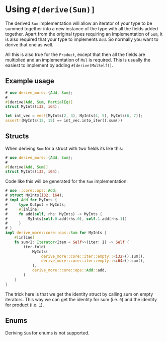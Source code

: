 # Using `#[derive(Sum)]`

The derived `Sum` implementation will allow an iterator of your type to be
summed together into a new instance of the type with all the fields added
together. Apart from the original types requiring an implementation of `Sum`, it
is also required that your type to implements `Add`. So normally you want to
derive that one as well.

All this is also true for the `Product`, except that then all the fields are
multiplied and an implementation of `Mul` is required. This is usually the
easiest to implement by adding `#[derive(MulSelf)]`.




## Example usage

```rust
# use derive_more::{Add, Sum};
#
#[derive(Add, Sum, PartialEq)]
struct MyInts(i32, i64);

let int_vec = vec![MyInts(2, 3), MyInts(4, 5), MyInts(6, 7)];
assert!(MyInts(12, 15) == int_vec.into_iter().sum())
```




## Structs

When deriving `Sum` for a struct with two fields its like this:

```rust
# use derive_more::{Add, Sum};
#
#[derive(Add, Sum)]
struct MyInts(i32, i64);
```

Code like this will be generated for the `Sum` implementation:

```rust
# use ::core::ops::Add;
# struct MyInts(i32, i64);
# impl Add for MyInts {
#     type Output = MyInts;
#     #[inline]
#     fn add(self, rhs: MyInts) -> MyInts {
#         MyInts(self.0.add(rhs.0), self.1.add(rhs.1))
#     }
# }
impl derive_more::core::ops::Sum for MyInts {
    #[inline]
    fn sum<I: Iterator<Item = Self>>(iter: I) -> Self {
        iter.fold(
            MyInts(
                derive_more::core::iter::empty::<i32>().sum(),
                derive_more::core::iter::empty::<i64>().sum(),
            ),
            derive_more::core::ops::Add::add,
        )
    }
}
```

The trick here is that we get the identity struct by calling sum on empty
iterators.
This way we can get the identity for sum (i.e. `0`) and the identity for product
(i.e. `1`).




## Enums

Deriving `Sum` for enums is not supported.
